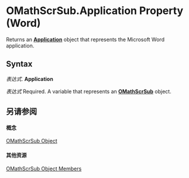 
# OMathScrSub.Application Property (Word)

Returns an  **[Application](d1cf6f8f-4e88-bf01-93b4-90a83f79cb44.md)** object that represents the Microsoft Word application.


## Syntax

 _表达式_. **Application**

 _表达式_ Required. A variable that represents an **[OMathScrSub](823053c2-3657-bc4f-6576-7e3560fee188.md)** object.


## 另请参阅


#### 概念


[OMathScrSub Object](823053c2-3657-bc4f-6576-7e3560fee188.md)
#### 其他资源


[OMathScrSub Object Members](http://msdn.microsoft.com/library/f51d7072-0fa6-1f1a-c0b0-516b9a078800%28Office.15%29.aspx)